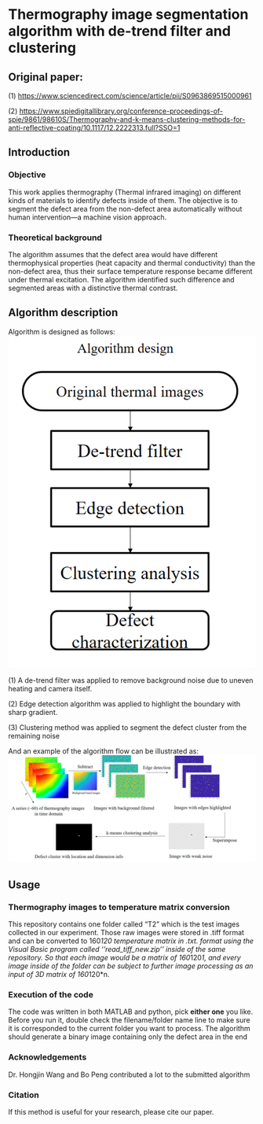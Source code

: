 # Thermography image segmentation algorithm with de-trend filter and clustering 
## Original paper: 
(1) https://www.sciencedirect.com/science/article/pii/S0963869515000961 

(2) https://www.spiedigitallibrary.org/conference-proceedings-of-spie/9861/98610S/Thermography-and-k-means-clustering-methods-for-anti-reflective-coating/10.1117/12.2222313.full?SSO=1
## Introduction
### Objective
This work applies thermography (Thermal infrared imaging) on different kinds of materials to identify defects inside of them. The objective is to segment the defect area from the non-defect area automatically without human intervention—a machine vision approach.
### Theoretical background
The algorithm assumes that the defect area would have different thermophysical properties (heat capacity and thermal conductivity) than the non-defect area, thus their surface temperature response became different under thermal excitation. The algorithm identified such difference and segmented areas with a distinctive thermal contrast. 
## Algorithm description
Algorithm is designed as follows:
![Fig 1-1 Algorithm flow](https://github.com/zhouxf53/k-means-clustering-defect-inspection/blob/master/1.png)

(1) A de-trend filter was applied to remove background noise due to uneven heating and camera itself. 

(2) Edge detection algorithm was applied to highlight the boundary with sharp gradient.

(3) Clustering method was applied to segment the defect cluster from the remaining noise

And an example of the algorithm flow can be illustrated as:
![Fig 1-2 Algorithm visualization](https://github.com/zhouxf53/k-means-clustering-defect-inspection/blob/master/2.png)

## Usage
### Thermography images to temperature matrix conversion
This repository contains one folder called “T2” which is the test images collected in our experiment. Those raw images were stored in .tiff format and can be converted to 160*120 temperature matrix in .txt. format using the Visual Basic program called ‘’read_tiff_new.zip’’ inside of the same repository. So that each image would be a matrix of 160*120*1, and every image inside of the folder can be subject to further image processing as an input of 3D matrix of 160*120*n.

### Execution of the code
The code was written in both MATLAB and python, pick **either one** you like. Before you run it, double check the filename/folder name line to make sure it is corresponded to the current folder you want to process. The algorithm should generate a binary image containing only the defect area in the end

### Acknowledgements
Dr. Hongjin Wang and Bo Peng contributed a lot to the submitted algorithm

### Citation
If this method is useful for your research, please cite our paper.

